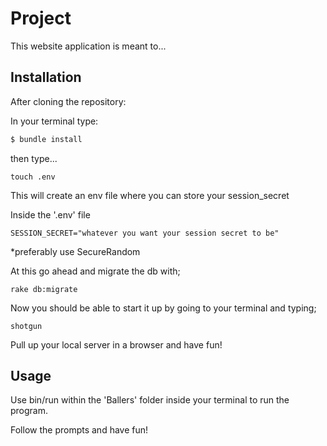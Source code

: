 
# Project

This website application is meant to...


## Installation

After cloning the repository:

In your terminal type:

```ruby
$ bundle install
```
then type...

    touch .env 

This will create an env file where you can store your session_secret


Inside the '.env' file 

    SESSION_SECRET="whatever you want your session secret to be"

*preferably use SecureRandom

At this go ahead and migrate the db with;

    rake db:migrate

Now you should be able to start it up by going to your terminal and typing;

    shotgun

Pull up your local server in a browser and have fun!

## Usage

Use bin/run within the 'Ballers' folder inside your terminal to run the program.

Follow the prompts and have fun!

